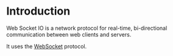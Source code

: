# Introduction

Web Socket IO is a network protocol for real-time, bi-directional communication between web clients and servers.

It uses the [WebSocket](https://en.wikipedia.org/wiki/WebSocket) protocol.